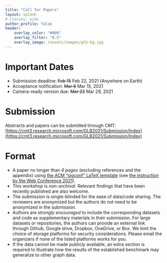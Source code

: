 ```yaml
---
title: "Call for Papers"
layout: splash
# classes: wide
author_profile: false
header:
    overlay_color: "#000"
    overlay_filter: "0.5"
    overlay_image: /assets/images/glb-bg.jpg
---
```

# Important Dates
- Submission deadline: ~~Feb 15~~ Feb 22, 2021 (Anywhere on Earth)
- Acceptance notification: ~~Mar 8~~ Mar 15, 2021
- Camera-ready version due: ~~Mar 22~~ Mar 29, 2021

# Submission
Abstracts and papers can be submitted through CMT: <br>
[https://cmt3.research.microsoft.com/GLB2021/Submission/Index](https://cmt3.research.microsoft.com/GLB2021/Submission/Index)

# Format

- A paper no longer than *4 pages* (excluding references and the appendix) using [the ACM “sigconf” LaTeX template](https://www.acm.org/binaries/content/assets/publications/consolidated-tex-template/acmart-master.zip) (see [the instruction by the Web Conference 2021](https://www2021.thewebconf.org/authors/call-for-papers)).
- This workshop is *non-archival*. Relevant findings that have been recently published are also welcome.
- The submission is single-blinded for the ease of data/code sharing. The reviewers are anonymized but the authors do not need to be anonymized in the submission.
- Authors are *strongly encouraged* to include the corresponding datasets and code as supplementary materials in their submission. For large datasets or repositories, the authors can provide an external link through Github, Google drive, Dropbox, OneDrive, or Box. We limit the choice of storage platforms for security considerations. Please email the organizers if none of the listed platforms works for you.
- If the data cannot be made publicly available, an extra section is required to illustrate how the results of the established benchmark may generalize to other graph data.